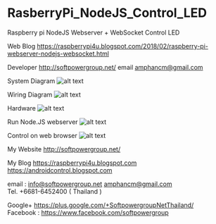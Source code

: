 # RasberryPi_NodeJS_Control_LED
Raspberry pi NodeJS Webserver + WebSocket Control LED
 
Web Blog https://raspberrypi4u.blogspot.com/2018/02/raspberry-pi-webserver-nodejs-websocket.html

Developer http://softpowergroup.net/ 
email amphancm@gmail.com

System Diagram
![alt text](https://3.bp.blogspot.com/-88AJ3V5iVHc/WoLOWQEJXHI/AAAAAAAAxeI/iqYxJ-wHZOIDXxhiomlx9uVJwGRLYmjmgCLcBGAs/s1600/RaspberryPi_LED2.png)

Wiring Diagram
![alt text](https://4.bp.blogspot.com/-xiI3hbqGItk/WoLPMjWL9rI/AAAAAAAAxeQ/OlAQq16_il0lXmnQ4OXY7UmwK2Q2dXbPQCLcBGAs/s1600/img_raspberrypi3_led_button.png)

Hardware
![alt text](https://4.bp.blogspot.com/-Ktj1PiefNfA/WoP5r0gJD-I/AAAAAAAAxg0/wK70NJacKnIEPnUUfzJIxAcDEW_JjHUaACLcBGAs/s1600/RaspberryPi_nodejs_webserver_control_led.jpg)

Run Node.JS webserver
![alt text](https://1.bp.blogspot.com/-8n6PB0IcI8Y/WoPvUyGglUI/AAAAAAAAxfw/xgVt4RE2etI7synUEDuZ-nSQ4aj-qa9wgCK4BGAYYCw/s1600/RaspberryPi_nodejs_webserver.png)

Control on web browser
![alt text](https://1.bp.blogspot.com/-dtF2NUkKUhI/WoPyE-Hc8GI/AAAAAAAAxgI/i71JrglHipkS931oj6XoAfehViLcM9LQQCK4BGAYYCw/s1600/RaspberryPi_nodejs_webserver_test.png)

My Website
http://softpowergroup.net/

My Blog
https://raspberrypi4u.blogspot.com
https://androidcontrol.blogspot.com

email : info@softpowergroup.net 
amphancm@gmail.com      
Tel. +6681-6452400 ( Thailand )
 
Google+  https://plus.google.com/+SoftpowergroupNetThailand/        
Facebook : https://www.facebook.com/softpowergroup

